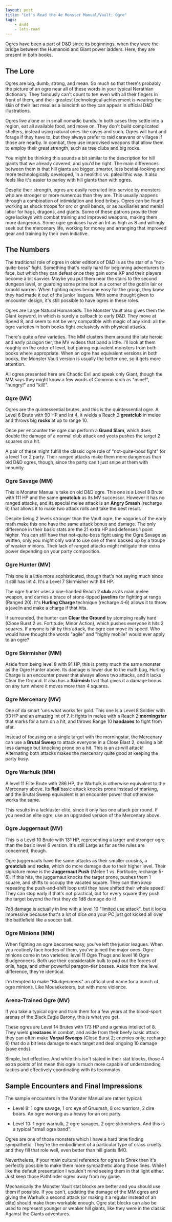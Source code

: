 ```yaml
---
layout: post
title: "Let's Read the 4e Monster Manual/Vault: Ogre"
tags:
    - dnd4
    - lets-read
---
```


Ogres have been a part of D&D since its beginnings, when they were the bridge
between the Humanoid and Giant power ladders. Here, they are present in both
books.

## The Lore

Ogres are big, dumb, strong, and mean. So much so that there's probably the
picture of an ogre near all of these words in your typical Nerathian
dictionary. They famously can't count to ten even with all their fingers in
front of them, and their greatest technological achievement is wearing the skin
of their last meal as a loincloth so they can appear in official D&D
illustrations.

Ogres live alone or in small nomadic bands. In both cases they settle into a
region, eat all available food, and move on. They don't build complicated
shelters, instead using natural ones like caves and such. Ogres will hunt and
forage if they have to, but they always prefer to raid caravans or villages if
those are nearby. In combat, they use improvised weapons that allow them to
employ their great strength, such as tree clubs and big rocks.

You might be thinking this sounds a bit similar to the description for hill
giants that we already covered, and you'd be right. The main differences between
them is that hill giants are bigger, smarter, less bestial-looking and more
technologically developed, in a neolithic vs. paleolithic way. It also feels
like it's easier to parley with hill giants than with ogres.

Despite their strength, ogres are easily recruited into service by monsters who
are stronger or more numerous than they are. This usually happens through a
combination of intimidation and food bribes. Ogres can be found working as shock
troops for orc or gnoll bands, or as auxiliaries and menial labor for hags,
dragons, and giants. Some of these patrons provide their ogre lackeys with
combat training and improved weapons, making them more dangerous. Some ogre
geniuses have an Int as high as 8 and willingly seek out the mercenary life,
working for money and arranging that improved gear and training by their own
initiative.

## The Numbers

The traditional role of ogres in older editions of D&D is as the star of a
"not-quite-boss" fight. Something that's really hard for beginning adventurers
to face, but which they can defeat once they gain some XP and their players
become a bit savvier. Maybe you put them near the stairs to the second dungeon
level, or guarding some prime loot in a corner of the goblin lair or kobold
warren. When fighting ogres became easy for the group, they knew they had made
it out of the junior leagues. With some thought given to encounter design, it's
still possible to have ogres in these roles.

Ogres are Large Natural Humanoids. The Monster Vault also gives them the Giant
keyword, in which is surely a callback to early D&D. They move at Speed 8, and
seem to not be very compatible with magic of any kind: all the ogre varieties in
both books fight exclusively with physical attacks.

There's quite a few varieties. The MM clusters them around the late heroic and
early paragon tier, the MV widens that band a little. I'll look at them roughly
on the order of level, but pairing equivalent monsters from both books where
appropriate. When an ogre has equivalent versions in both books, the Monster
Vault version is usually the better one, so it gets more attention.

All ogres presented here are Chaotic Evil and speak only Giant, though the MM
says they might know a few words of Common such as "mine!", "hungry!" and
"kill!".

### Ogre (MV)

Ogres are the quintessential brutes, and this is the quintessential ogre. A
Level 6 Brute with 90 HP and Int 4, it wields a Reach 2 **greatclub** in melee
and throws big **rocks** at up to range 10.

Once per encounter the ogre can perform a **Grand Slam**, which does double the
damage of a normal club attack and ~~yeets~~ pushes the target 2 squares on a
hit.

A pair of these might fulfill the classic ogre role of "not-quite-boss fight"
for a level 1 or 2 party. Their ranged attacks make them more dangerous than old
D&D ogres, though, since the party can't just snipe at them with impunity.

### Ogre Savage (MM)

This is Monster Manual's take on old D&D ogre. This one is a Level 8 Brute with
111 HP and the same **greatclub** as its MV successor. However it has no ranged
attacks, and its special melee attack is an **Angry Smash** (recharge 6) that
allows it to make two attack rolls and take the best result.

Despite being 2 levels stronger than the Vault ogre, the vagaries of the early
math make this one have the same attack bonus and damage. The only difference in
their basic stats are the 21 extra HP and defenses 1 point higher. You can still
have that not-quite-boss fight using the Ogre Savage as written, only you might
only want to use one of them backed up by a troupe of weaker minions. Their lack
of ranged attacks might mitigate their extra power depending on your party
composition.

### Ogre Hunter (MV)

This one is a little more sophisticated, though that's not saying much since it
still has Int 4. It's a Level 7 Skirmisher with 84 HP.

The ogre hunter uses a one-handed Reach 2 **club** as its main melee weapon, and
carries a brace of stone-tipped **javelins** for fighting at range (Ranged
20). It's **Hurling Charge** technique (recharge 4-6) allows it to throw a
javelin and make a charge if that hits.

If surrounded, the hunter can **Clear the Ground** by stomping really hard
(Close Burst 2 vs. Fortitude; Minor Action), which pushes everyone it hits 2
squares. If anyone is hit by this attack, the ogre can move its speed. Who would
have thought the words "agile" and "highly mobile" would ever apply to an ogre?

### Ogre Skirmisher (MM)

Aside from being level 8 with 91 HP, this is pretty much the same monster as the
Ogre Hunter above. Its damage is lower due to the math bug, Hurling Charge is an
encounter power that always allows two attacks, and it lacks Clear the
Ground. It also has a **Skirmish** trait that gives it a damage bonus on any
turn where it moves more than 4 squares.

### Ogre Mercenary (MV)

One of da smart 'uns what works fer gold. This one is a Level 8 Soldier with 93
HP and an amazing Int of 7. It fights in melee with a Reach 2 **morningstar**
that marks for a turn on a hit, and throws Range 10 **handaxes** to fight from
afar.

Instead of focusing on a single target with the morningstar, the Mercenary can
use a **Brutal Sweep** to attack everyone in a Close Blast 2, dealing a bit less
damage but knocking prone on a hit. This is an at-will attack! Alternating both
attacks makes the mercenary quite good at keeping the party busy.

### Ogre Warhulk (MM)

A level 11 Elite Brute with 286 HP, the Warhulk is otherwise equivalent to the
Mercenary above. Its **flail** basic attack knocks prone instead of marking, and
the Brutal Sweep equivalent is an encounter power that otherwise works the same.

This results in a lackluster elite, since it only has one attack per round. If
you need an elite ogre, use an upgraded version of the Mercenary above.

### Ogre Juggernaut (MV)

This is a Level 10 Brute with 131 HP, representing a larger and stronger ogre
than the basic level 6 version. It's still Large as far as the rules are
concerned, though.

Ogre juggernauts have the same attacks as their smaller cousins, a **greatclub**
and **rocks**, which do more damage due to their higher level. Their signature
move is the **Juggernaut Push** (Melee 1 vs. Fortitude; recharge 5-6). If this
hits, the juggernaut knocks the target prone, pushes them 1 square, and shifts
to occupy the vacated square. They can then _keep_ repeating the push-and-shift
loop until they have shifted their whole speed! They can stop early if that's
not practical, but for every square they push the target beyond the first they
do 1d8 damage do it!

7d8 damage is actually in line with a level 10 "limited use attack", but it
looks impressive because that's a lot of dice _and_ your PC just got kicked all
over the battlefield like a soccer ball.

### Ogre Minions (MM)

When fighting an ogre becomes easy, you've left the junior leagues. When you
routinely face hordes of them, you've joined the major ones. Ogre minions come
in two varieties: level 11 Ogre Thugs and level 16 Ogre Bludgeoneers. Both use
their considerable bulk to pad out the forces of onis, hags, and other powerful
paragon-tier bosses. Aside from the level difference, they're identical.

I'm tempted to make "Bludgeoneers" an official unit name for a bunch of ogre
minions. Like Mouseketeers, but with more violence.

### Arena-Trained Ogre (MV)

If you take a typical ogre and train them for a few years at the blood-sport
arenas of the Black Eagle Barony, this is what you get.

These ogres are Level 14 Brutes with 173 HP and a genius intellect of 8. They
wield **greataxes** in combat, and aside from their beefy basic attack they can
often make **Vorpal Sweeps** (Close Burst 2; enemies only; recharge 6) that do a
bit less damage to each target and deal ongoing 10 damage (save ends).

Simple, but effective. And while this isn't stated in their stat blocks, those 4
extra points of Int mean this ogre is much more capable of understanding tactics
and effectively coordinating with its teammates.

## Sample Encounters and Final Impressions

The sample encounters in the Monster Manual are rather typical:

- Level 8: 1 ogre savage, 1 orc eye of Gruumsh, 8 orc warriors, 2 dire boars. An
  ogre working as a heavy for an orc party.

- Level 10: 1 ogre warhulk, 2 ogre savages, 2 ogre skirmishers. And this is a
  typical "small ogre band".

Ogres are one of those monsters which I have a hard time finding
sympathetic. They're the embodiment of a particular type of crass cruelty and
they fill that role well, even better than hill giants IMO.

Nevertheless, if your main cultural reference for ogres is Shrek then it's
perfectly possible to make them more sympathetic along those lines. While I like
the default presentation I wouldn't mind seeing them in that light either. Just
keep those Pathfinder ogres away from my game.

Mechanically the Monster Vault stat blocks are better and you should use them if
possible. If you can't, updating the damage of the MM ogres and giving the
Warhulk a second attack (or making it a regular instead of an elite) should make
them workable enough. Ogre stat blocks can also be used to represent younger or
weaker hill giants, like they were in the classic Against the Giants adventures.
